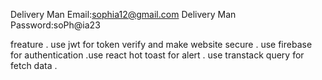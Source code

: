 
Delivery Man Email:sophia12@gmail.com
Delivery Man Password:soPh@ia23

freature 
   . use jwt for token verify and make website secure
   . use firebase for authentication
   .use react hot toast for alert
   . use transtack query for fetch data
   .